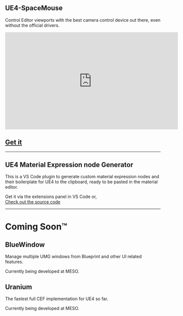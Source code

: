 ## UE4-SpaceMouse

Control Editor viewports with the best camera control device out there, even without the official drivers.

<iframe width="560" height="315" src="https://www.youtube-nocookie.com/embed/Qibig0gQWvE" frameborder="0" allow="accelerometer; autoplay; encrypted-media; gyroscope; picture-in-picture" allowfullscreen></iframe>

## [Get it](https://github.com/microdee/UE4-SpaceMouse)

----

## UE4 Material Expression node Generator

This is a VS Code plugin to generate custom material expression nodes and their boilerplate for UE4 to the clipboard, ready to be pasted in the material editor.

Get it via the extensions panel in VS Code or,  
[Check out the source code](https://github.com/microdee/ue4-material-expression-generator)

----

# Coming Soon™

## BlueWindow

Manage multiple UMG windows from Blueprint and other UI related features.

Currently being developed at MESO.

## Uranium

The fastest full CEF implementation for UE4 so far.

Currently being developed at MESO.